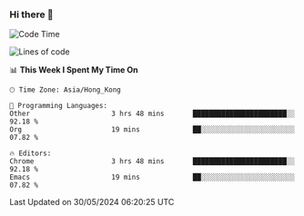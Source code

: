 ### Hi there 👋

<!--
**nicehiro/nicehiro** is a ✨ _special_ ✨ repository because its `README.md` (this file) appears on your GitHub profile.

Here are some ideas to get you started:

- 🔭 I’m currently working on ...
- 🌱 I’m currently learning ...
- 👯 I’m looking to collaborate on ...
- 🤔 I’m looking for help with ...
- 💬 Ask me about ...
- 📫 How to reach me: ...
- 😄 Pronouns: ...
- ⚡ Fun fact: ...
-->

<!--START_SECTION:waka-->
![Code Time](http://img.shields.io/badge/Code%20Time-331%20hrs%2021%20mins-blue)

![Lines of code](https://img.shields.io/badge/From%20Hello%20World%20I%27ve%20Written-2.7%20million%20lines%20of%20code-blue)

📊 **This Week I Spent My Time On** 

```text
🕑︎ Time Zone: Asia/Hong_Kong

💬 Programming Languages: 
Other                    3 hrs 48 mins       ███████████████████████░░   92.18 % 
Org                      19 mins             ██░░░░░░░░░░░░░░░░░░░░░░░   07.82 % 

🔥 Editors: 
Chrome                   3 hrs 48 mins       ███████████████████████░░   92.18 % 
Emacs                    19 mins             ██░░░░░░░░░░░░░░░░░░░░░░░   07.82 % 
```


 Last Updated on 30/05/2024 06:20:25 UTC
<!--END_SECTION:waka-->
